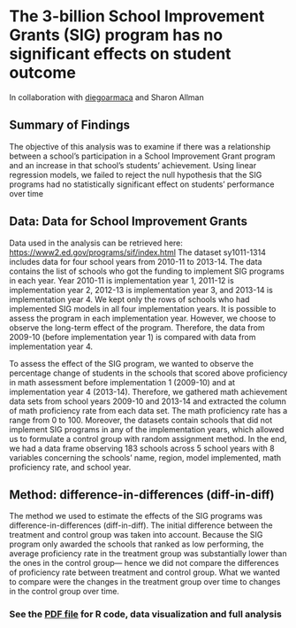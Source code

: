 # The 3-billion School Improvement Grants (SIG) program has no significant effects on student outcome
In collaboration with [diegoarmaca](https://github.com/diegoarmaca) and Sharon Allman

## Summary of Findings
The objective of this analysis was to examine if there was a relationship between a school’s participation in a School Improvement Grant program and an increase in that school’s students’ achievement.  Using linear regression models, we failed to reject the null hypothesis that the SIG programs had no statistically significant effect on students’ performance over time

## Data: Data for School Improvement Grants
Data used in the analysis can be retrieved here: https://www2.ed.gov/programs/sif/index.html
The dataset sy1011-1314 includes data for four school years from 2010-11 to 2013-14. The data contains the list of schools who got the funding to implement SIG programs in each year. Year 2010-11 is implementation year 1, 2011-12 is implementation year 2, 2012-13 is implementation year 3, and 2013-14 is implementation year 4. We kept only the rows of schools who had implemented SIG models in all four implementation years. It is possible to assess the program in each implementation year. However, we choose to observe the long-term effect of the program. Therefore, the data from 2009-10 (before implementation year 1) is compared with data from implementation year 4.  

To assess the effect of the SIG program, we wanted to observe the percentage change of students in the schools that scored above proficiency in math assessment before implementation 1 (2009-10) and at implementation year 4 (2013-14). Therefore, we gathered math achievement data sets from school years 2009-10 and 2013-14 and extracted the column of math proficiency rate from each data set. The math proficiency rate has a range from 0 to 100. Moreover, the datasets contain schools that did not implement SIG programs in any of the implementation years, which allowed us to formulate a control group with random assignment method. In the end, we had a data frame observing 183 schools across 5 school years with 8 variables concerning the schools’ name, region, model implemented, math proficiency rate, and school year.      

## Method: difference-in-differences (diff-in-diff)
The method we used to estimate the effects of the SIG programs was difference-in-differences (diff-in-diff). The initial difference between the treatment and control group was taken into account. Because the SIG program only awarded the schools that ranked as low performing, the average proficiency rate in the treatment group was substantially lower than the ones in the control group— hence we did not compare the differences of proficiency rate between treatment and control group. What we wanted to compare were the changes in the treatment group over time to changes in the control group over time. 

### See the [PDF file](toronto_income_gap.pdf) for R code, data visualization and full analysis

